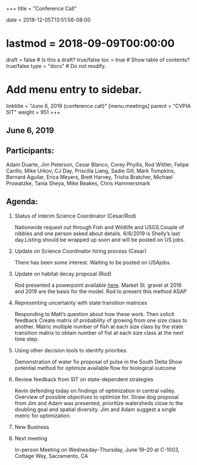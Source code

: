 +++
title = "Conference Call"

date = 2018-12-05T13:51:56-08:00
# lastmod = 2018-09-09T00:00:00

draft = false  # Is this a draft? true/false
toc = true  # Show table of contents? true/false
type = "docs"  # Do not modify.

# Add menu entry to sidebar.
linktitle = "June 6, 2019 (conference call)"
[menu.meetings]
  parent = "CVPIA SIT"
  weight = 951
+++
## June 6, 2019 

## Participants:
Adam Duarte, Jim Peterson, Cesar Blanco, Corey Phyllis, Rod Wittler, Felipe Carillo, Mike Urkov, CJ Day, Priscilla Liang, Sadie Gill, Mark Tompkins, Bernard Aguilar, Erica Meyers, Brett Harvey, Trisha Bratcher, Michael Prowatzke, Tania Sheya, Mike Beakes, Chris Hammersmark
## Agenda:

1. Status of interim Science Coordinator (Cesar/Rod)

    Nationwide request out through Fish and Wildlife and USGS.Couple of nibbles and one person asked about details. 6/6/2019 is Shelly’s last day.Listing should be wrapped up soon and will be posted on US jobs.
 
1.  Update on Science Coordinator hiring process (Cesar)
    
    There has been some interest. Waiting to be posted on USAjobs.
 
1.  Update on habitat decay proposal (Rod)

    Rod presented a powerpoint available [here](https://drive.google.com/open?id=1wwl32o7Rf52NWLWPZZbnAY67kp8O7TcG).
    Market St. gravel at 2016 and 2019 are the basis for the model.
    Rod to present this method ASAP
 
1.  Representing uncertainty with state transition matrices

    Responding to Matt’s question about how these work. Then solicit feedback
    Create matrix of probability of growing from one size class to another. Matric multiple number of fish at each size class by the state transition matrix to obtain number of fist at each size class at the next time step.
 
 
1. Using other decision tools to identify priorities

    Demonstration of water fix proposal of pulse in the South Delta
    Show potential method for optimize available flow for biological outcome
 
 
1. Review feedback from SIT on state-dependent strategies

    Kevin defending today on findings of optimization in central valley.
    Overview of possible objectives to optimize for.
    Straw dog proposal from Jim and Adam was presented, prioritize watersheds close to the doubling goal and spatial diversity.
     Jim and Adam suggest a single metric for optimization.
 
 
1. New Business
 
 
1. Next meeting

    In-person Meeting on Wednesday–Thursday, June 19–20 at C-1003, Cottage Way, Sacramento, CA

